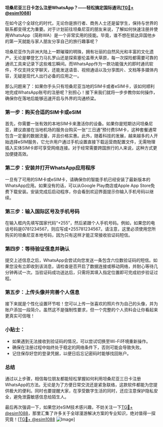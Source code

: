 **坦桑尼亚三日卡怎么注册WhatsApp？——轻松搞定国际通讯[[TG💪+ @esim1088](https://t.me/s/esim1088)]**

在如今这个全球化的时代，无论你是旅行者、商务人士还是留学生，保持与世界的联系都变得尤为重要。对于计划前往坦桑尼亚的朋友来说，了解如何快速注册并使用WhatsApp（简称WA）是一个非常实用的技能。毕竟，谁不想在抵达异国他乡的第一天就能与家人朋友分享自己的旅行趣事呢？

坦桑尼亚作为非洲大陆上一颗璀璨的明珠，拥有壮丽的自然风光和丰富的文化遗产。无论是攀登乞力马扎罗山还是探索塞伦盖蒂大草原，每一次探险都需要可靠的通讯工具来记录下这些难忘瞬间。而WhatsApp作为一款功能强大的即时通讯软件，不仅支持文字聊天，还能发送语音、视频通话以及分享图片、文档等多媒体内容，无疑是现代人出行必备的应用之一。

那么问题来了：如果你手头只有坦桑尼亚当地的SIM卡或者eSIM卡，该如何顺利地完成WhatsApp账号的注册呢？别担心！接下来我们就将一步步教你如何操作，确保你在落地后能够迅速开启与外界的沟通桥梁。

### 第一步：购买合适的SIM卡或eSIM

首先，你需要一张有效的本地SIM卡来激活你的设备。如果你是短期访问坦桑尼亚，建议直接在当地机场的服务台购买一张“三日通”预付费SIM卡，这种套餐通常包含一定量的数据流量，并且价格实惠。此外，随着科技的发展，越来越多的人开始选择eSIM服务，它允许用户通过手机设置直接下载运营商配置文件，无需物理插入实体SIM卡即可享受网络连接。对于经常需要跨国旅行的人来说，这种方式更加便捷高效。

### 第二步：安装并打开WhatsApp应用程序

一旦有了可用的SIM卡或eSIM卡，请确保你的智能手机已经安装了最新版本的WhatsApp应用。如果没有的话，可以从Google Play商店或Apple App Store免费下载安装。安装完成后启动程序，你会看到欢迎界面提示你输入手机号码以继续。

### 第三步：输入国际区号及手机号码

在输入框内先填写国家代码“+255”，然后紧跟个人手机号码。例如，如果您的电话号码是0781234567，则应写成+255781234567。请注意，这里必须使用您所购买的坦桑尼亚本地号码，因为只有这样才能正常接收验证码短信。

### 第四步：等待验证信息并确认

提交上述信息之后，WhatsApp会尝试向您发送一条包含六位数验证码的短信。如果您没有立即收到该消息，请检查是否开启了数据连接或移动网络，并耐心等待几分钟再试一次。当验证码成功送达后，只需将其填入指定位置即可完成初步验证过程。

### 第五步：上传头像并完善个人信息

接下来就是个性化设置环节啦！您可以上传一张喜欢的照片作为自己的头像，并为账户添加一段简介。虽然这不是强制性要求，但一个完整的个人资料会让你看起来更真实可信哦！

### 小贴士：

- 如果遇到无法接收到验证码的情况，可以尝试切换至Wi-Fi环境重新操作。
- 确保在注册过程中始终处于稳定的网络条件下，否则可能会导致失败。
- 记住保存好您的登录凭据，以便日后忘记密码时能够找回账户。

### 总结

通过以上步骤，相信每位朋友都能轻松掌握如何利用坦桑尼亚三日卡注册WhatsApp的方法。无论是为了方便日常交流还是紧急联络，这款软件都能为您提供极大的便利。同时也要提醒大家，在享受数字生活的同时，还应注意保护隐私安全，避免泄露敏感信息给陌生人。

最后再次强调一下，如果您对eSIM技术感兴趣，不妨关注一下[TG💪+ @esim1088](https://t.me/s/esim1088)，那里汇集了许多关于全球漫游解决方案的专业知识，绝对值得一探究竟！[[TG💪+ @esim1088](https://t.me/s/esim1088) ![Image](https://i.postimg.cc/4NQfJmqS/Snipaste-2025-05-13-00-14-12.png)]